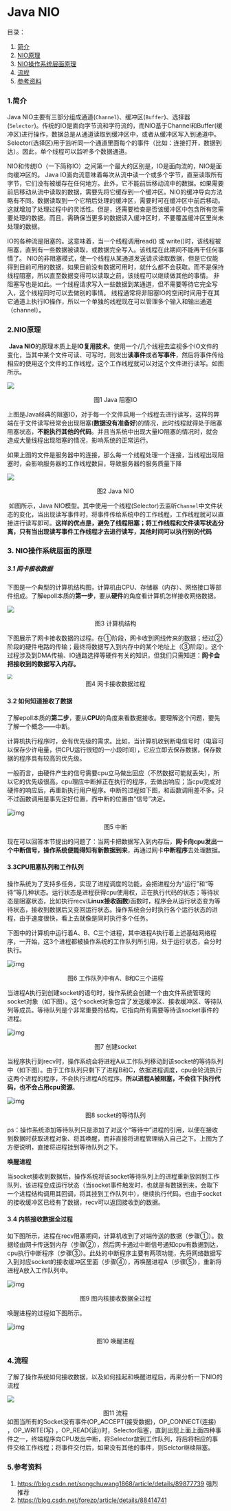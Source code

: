 # Java NIO

目录：

1. [简介][1]
2. [NIO原理][2]
3. [NIO操作系统层面原理][3]
4. [流程][4]
5. [参考资料][5]



### 1.简介

Java NIO主要有三部分组成通道(`Channel`)、缓冲区(`Buffer`)、选择器(`Selector`)。传统的IO是面向字节流和字符流的，而NIO基于Channel和Buffer(缓冲区)进行操作，数据总是从通道读取到缓冲区中，或者从缓冲区写入到通道中。Selector(选择区)用于监听同一个通道里面每个的事件（比如：连接打开，数据到达）。因此，单个线程可以监听多个数据通道。

NIO和传统IO（一下简称IO）之间第一个最大的区别是，IO是面向流的，NIO是面向缓冲区的。 Java  IO面向流意味着每次从流中读一个或多个字节，直至读取所有字节，它们没有被缓存在任何地方。此外，它不能前后移动流中的数据。如果需要前后移动从流中读取的数据，需要先将它缓存到一个缓冲区。NIO的缓冲导向方法略有不同。数据读取到一个它稍后处理的缓冲区，需要时可在缓冲区中前后移动。这就增加了处理过程中的灵活性。但是，还需要检查是否该缓冲区中包含所有您需要处理的数据。而且，需确保当更多的数据读入缓冲区时，不要覆盖缓冲区里尚未处理的数据。

IO的各种流是阻塞的。这意味着，当一个线程调用read() 或  write()时，该线程被阻塞，直到有一些数据被读取，或数据完全写入。该线程在此期间不能再干任何事情了。  NIO的非阻塞模式，使一个线程从某通道发送请求读取数据，但是它仅能得到目前可用的数据，如果目前没有数据可用时，就什么都不会获取。而不是保持线程阻塞，所以直至数据变得可以读取之前，该线程可以继续做其他的事情。 非阻塞写也是如此。一个线程请求写入一些数据到某通道，但不需要等待它完全写入，这个线程同时可以去做别的事情。  线程通常将非阻塞IO的空闲时间用于在其它通道上执行IO操作，所以一个单独的线程现在可以管理多个输入和输出通道（channel）。



### 2.NIO原理

​	**Java NIO**的原理本质上是**IO复用技术**。使用一个/几个线程去监视多个IO文件的变化，当其中某个文件可读、可写时，则发出**读事件**或者**写事件**，然后将事件传给相应的使用这个文件的工作线程，这个工作线程就可以对这个文件进行读写。如图所示。

![](2.jpg)

<center>图1 Java 阻塞IO</center>



​	上图是Java经典的阻塞IO，对于每一个文件启用一个线程去进行读写，这样的弊端在于文件读写经常会出现阻塞(**数据没有准备好**)的情况，此时线程就得处于阻塞阻塞状态，**不能执行其他的代码**。并且当系统中出现大量IO阻塞的情况时，就会造成大量线程出现阻塞的情况，影响系统的正常运行。

​	如果上图的文件是服务器中的连接，那么每一个线程处理一个连接，当线程出现阻塞时，会影响服务器的工作线程数目，导致服务器的服务质量下降



![](1.jpg)

<center>图2 Java NIO</center>

​	如图所示，Java NIO模型。其中使用一个线程(Selector)去监听`Channel`中文件状态的变化，当出现读写事件时，将事件传给系统中的工作线程，工作线程就可以直接进行读写即可。**这样的优点是，避免了线程阻塞；将工作线程和文件读写状态分离，只有当出现读写事件工作线程才去进行读写，其他时间可以执行别的代码**



### 3. NIO操作系统层面的原理

##### 3.1 网卡接收数据

下图是一个典型的计算机结构图，计算机由CPU、存储器（内存）、网络接口等部件组成。了解epoll本质的**第一步**，要从**硬件**的角度看计算机怎样接收网络数据。

![](3.png)

<center>图3 计算机结构</center>

下图展示了网卡接收数据的过程。在①阶段，网卡收到网线传来的数据；经过②阶段的硬件电路的传输；最终将数据写入到内存中的某个地址上（③阶段）。这个过程涉及到DMA传输、IO通路选择等硬件有关的知识，但我们只需知道：**网卡会把接收到的数据写入内存。**

<img src="4.png" style="zoom:75%;" />



<center>图4 网卡接收数据过程</center>

#### 3.2 如何知道接收了数据

了解epoll本质的**第二步**，要从**CPU**的角度来看数据接收。要理解这个问题，要先了解一个概念——中断。

计算机执行程序时，会有优先级的需求。比如，当计算机收到断电信号时（电容可以保存少许电量，供CPU运行很短的一小段时间），它应立即去保存数据，保存数据的程序具有较高的优先级。

一般而言，由硬件产生的信号需要cpu立马做出回应（不然数据可能就丢失），所以它的优先级很高。cpu理应中断掉正在执行的程序，去做出响应；当cpu完成对硬件的响应后，再重新执行用户程序。中断的过程如下图，和函数调用差不多。只不过函数调用是事先定好位置，而中断的位置由“信号”决定。

![img](80s6n55288ns44439825p83p5r4n4nr0.png)

<center>图5 中断</center>



 

现在可以回答本节提出的问题了：当网卡把数据写入到内存后，**网卡向cpu发出一个中断信号，操作系统便能得知有新数据到来**，再通过网卡**中断程序**去处理数据。



#### 3.3CPU阻塞队列和工作队列

操作系统为了支持多任务，实现了进程调度的功能，会把进程分为“运行”和“等待”等几种状态。运行状态是进程获得cpu使用权，正在执行代码的状态；等待状态是阻塞状态，比如执行recv(**Linux接收函数**)函数时，程序会从运行状态变为等待状态，接收到数据后又变回运行状态。操作系统会分时执行各个运行状态的进程，由于速度很快，看上去就像是同时执行多个任务。

下图中的计算机中运行着A、B、C三个进程，其中进程A执行着上述基础网络程序，一开始，这3个进程都被操作系统的工作队列所引用，处于运行状态，会分时执行。

![img](q61p7q54qs2748109s15613qo6575pr4.png)

<center>图6 工作队列中有A、B和C三个进程</center>





当进程A执行到创建socket的语句时，操作系统会创建一个由文件系统管理的socket对象（如下图）。这个socket对象包含了发送缓冲区、接收缓冲区、等待队列等成员。等待队列是个非常重要的结构，它指向所有需要等待该socket事件的进程。

![img](rqp8n2nr7or0448r98420503620r3182.png)

<center>图7 创建socket</center>



当程序执行到recv时，操作系统会将进程A从工作队列移动到该socket的等待队列中（如下图）。由于工作队列只剩下了进程B和C，依据进程调度，cpu会轮流执行这两个进程的程序，不会执行进程A的程序。**所以进程A被阻塞，不会往下执行代码，也不会占用cpu资源**。

![img](v2-1c7a96c8da16f123388e46f88772e6d8_hd.png)

<center>图8 socket的等待队列</center>



ps：操作系统添加等待队列只是添加了对这个“等待中”进程的引用，以便在接收到数据时获取进程对象、将其唤醒，而非直接将进程管理纳入自己之下。上图为了方便说明，直接将进程挂到等待队列之下。

**唤醒进程**

当socket接收到数据后，操作系统将该socket等待队列上的进程重新放回到工作队列，该进程变成运行状态（当socket事件触发时，也就是有数据到来，会取下一个进程结构调用其回调，将其挂到工作队列中），继续执行代码。也由于socket的接收缓冲区已经有了数据，recv可以返回接收到的数据。

#### 3.4 内核接收数据全过程

如下图所示，进程在recv阻塞期间，计算机收到了对端传送的数据（步骤①）。数据经由网卡传送到内存（步骤②），然后网卡通过中断信号通知cpu有数据到达，cpu执行中断程序（步骤③）。此处的中断程序主要有两项功能，先将网络数据写入到对应socket的接收缓冲区里面（步骤④），再唤醒进程A（步骤⑤），重新将进程A放入工作队列中。

![img](08rn962o22624832ns24nrsop5sr405n.png)

<center>图9 图内核接收数据全过程</center>

唤醒进程的过程如下图所示。

![img](9o9828p3348s4pn7nr0080p4q2q72o25.png)

<center>图10 唤醒进程</center>



### 4.流程

​	了解了操作系统如何接收数据，以及如何挂起和唤醒进程后，再来分析一下NIO的流程

![](5.jpg)

<center>图11 流程
</center>
如图当所有的Socket没有事件(OP_ACCEPT(接受数据)，OP_CONNECT(连接) ，OP_WRITE(写) ，OP_READ(读))时，Selector阻塞，直到出现上面上面四种事件之一，终端程序向CPU发出中断，将Selector放到工作队列，将后将相应的事件交给工作线程；将事件交付后，如果没有其他的事件，则Selctor继续阻塞。









### 5.参考资料

1. https://blog.csdn.net/songchuwang1868/article/details/89877739 强烈推荐
2. https://blog.csdn.net/forezp/article/details/88414741



[1]: #1简介
[2]: #2nio原理
[3]: 	#3nio操作系统层面的原理
[4]: #4流程
[5]: #5参考资料

